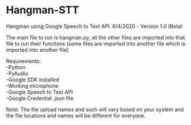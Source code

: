 # Hangman-STT
Hangman using Google Speech to Text API.
6/4/2020 - Version 1.0 (Beta)

The main file to run is hangman.py, all the other files are imported into that file to run their functions 
(some files are imported into another file which is imported into another file)

Requirements:  
-Python  
-PyAudio  
-Google SDK installed  
-Working microphone  
-Google Speech to Text API  
-Google Credential .json file  

Note:
The file upload names and such will vary based on your system and the file locations and names will be different for everyone.

